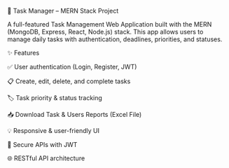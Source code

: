 📝 Task Manager – MERN Stack Project

  A full-featured Task Management Web Application built with the MERN (MongoDB, Express, React, Node.js) stack. 
  This app allows users to manage daily tasks with authentication, deadlines, priorities, and statuses.


✨ Features

✅ User authentication (Login, Register, JWT)

📋 Create, edit, delete, and complete tasks

🏷️ Task priority & status tracking

📥 Download Task & Users Reports (Excel File)

💡 Responsive & user-friendly UI

🔐 Secure APIs with JWT

🌐 RESTful API architecture
